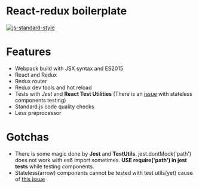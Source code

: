 React-redux boilerplate
=======================
[![js-standard-style](https://img.shields.io/badge/code%20style-standard-brightgreen.svg)](http://standardjs.com/)

Features
========
* Webpack build with JSX syntax and ES2015
* React and Redux
* Redux router
* Redux dev tools and hot reload
* Tests with *Jest* and **React Test Utilities** (There is an [issue](https://github.com/facebook/react/issues/4972) with stateless components testing)
* Standard.js code quality checks
* Less preprocessor

Gotchas
=======
* There is some magic done by **Jest** and **TestUtils**. jest.dontMock('path') does not work with es6 import sometimes. **USE require('path') in jest tests** while testing components.
* Stateless(arrow) components cannot be tested with test utils(yet) cause of [this issue](https://github.com/facebook/react/issues/4972)
